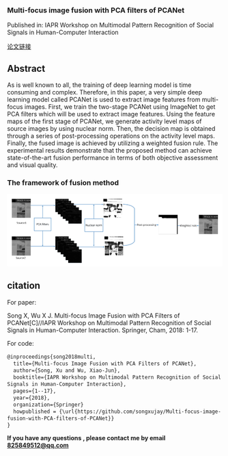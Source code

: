 ### Multi-focus image fusion with PCA filters of PCANet

Published in: IAPR Workshop on Multimodal Pattern Recognition of Social Signals in Human-Computer Interaction 

[论文链接](https://f.glgoo.top/scholar?hl=zh-CN&as_sdt=0%2C5&q=Multi-focus+Image+Fusion+with+PCA+Filters+of+PCANet&btnG=)


## Abstract
As is well known to all, the training of deep learning model is time consuming and complex. Therefore, in this paper, a very simple deep learning model called PCANet is used to extract image features from multi-focus images. First, we train the two-stage PCANet using ImageNet to get PCA filters which will be used to extract image features. Using the feature maps of the first stage of PCANet, we generate activity level maps of source images by using nuclear norm. Then, the decision map is obtained through a series of post-processing operations on the activity level maps. Finally, the fused image is achieved by utilizing a weighted fusion rule. The experimental results demonstrate that the proposed method can achieve state-of-the-art fusion performance in terms of both objective assessment and visual quality.

### The framework of fusion method
![image](https://github.com/songxujay/Multi-focus-image-fusion-with-PCA-filters-of-PCANet/blob/master/figures/framework.png)


## citation
For paper:

Song X, Wu X J. Multi-focus Image Fusion with PCA Filters of PCANet[C]//IAPR Workshop on Multimodal Pattern Recognition of Social Signals in Human-Computer Interaction. Springer, Cham, 2018: 1-17.

For code:
```
@inproceedings{song2018multi,
  title={Multi-focus Image Fusion with PCA Filters of PCANet},
  author={Song, Xu and Wu, Xiao-Jun},
  booktitle={IAPR Workshop on Multimodal Pattern Recognition of Social Signals in Human-Computer Interaction},
  pages={1--17},
  year={2018},
  organization={Springer}
  howpublished = {\url{https://github.com/songxujay/Multi-focus-image-fusion-with-PCA-filters-of-PCANet}}
}
```

**If you have any questions , please contact me by email 825849512@qq.com**

